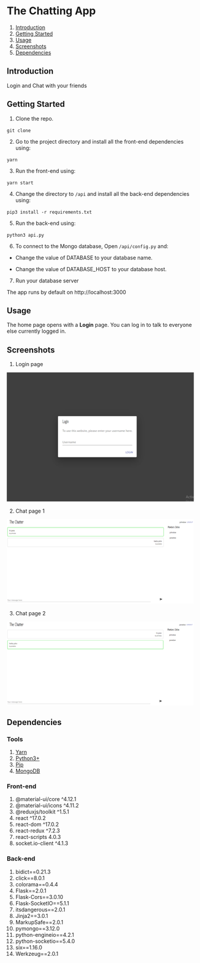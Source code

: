 # The Chatting App

1. [Introduction](#introduction)
2. [Getting Started](#getting-started)
3. [Usage](#usage)
4. [Screenshots](#screenshots)
5. [Dependencies](#dependencies)

## Introduction

Login and Chat with your friends

## Getting Started

1. Clone the repo.

  `git clone`

2. Go to the project directory and install all the front-end dependencies using:

  `yarn`

3. Run the front-end using:

  `yarn start`

4. Change the directory to `/api` and install all the back-end dependencies using:

  `pip3 install -r requirements.txt`

5. Run the back-end using:

  `python3 api.py`

6. To connect to the Mongo database, Open `/api/config.py` and:

  - Change the value of DATABASE to your database name.

  - Change the value of DATABASE_HOST to your database host.

7. Run your database server

The app runs by default on http://localhost:3000

## Usage

The home page opens with a **Login** page. You can log in to talk to everyone else currently logged in.

## Screenshots

1. Login page

![Login page](screenshots/login.png)

2. Chat page 1

![Chat page 1](screenshots/chatscreen1.png)

3. Chat page 2

![Chat page 2](screenshots/chatscreen2.png)

## Dependencies

### Tools

1. [Yarn](https://yarnpkg.com/)
2. [Python3+](https://www.python.org/downloads/)
3. [Pip](https://pip.pypa.io/en/stable/)
4. [MongoDB](https://www.mongodb.com/)

### Front-end

1. @material-ui/core ^4.12.1
2. @material-ui/icons ^4.11.2
3. @reduxjs/toolkit ^1.5.1
4. react ^17.0.2
5. react-dom ^17.0.2
6. react-redux ^7.2.3
7. react-scripts 4.0.3
8. socket.io-client ^4.1.3

### Back-end

1. bidict==0.21.3
2. click==8.0.1
3. colorama==0.4.4
4. Flask==2.0.1
5. Flask-Cors==3.0.10
6. Flask-SocketIO==5.1.1
7. itsdangerous==2.0.1
8. Jinja2==3.0.1
9. MarkupSafe==2.0.1
10. pymongo==3.12.0
11. python-engineio==4.2.1
12. python-socketio==5.4.0
13. six==1.16.0
14. Werkzeug==2.0.1
